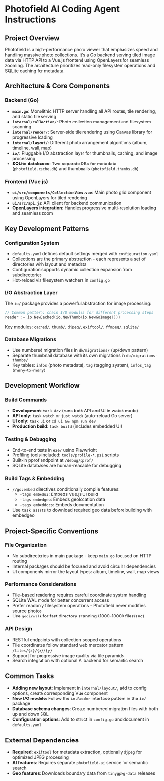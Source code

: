# Photofield AI Coding Agent Instructions

## Project Overview
Photofield is a high-performance photo viewer that emphasizes speed and handling massive photo collections. It's a Go backend serving tiled image data via HTTP API to a Vue.js frontend using OpenLayers for seamless zooming. The architecture prioritizes read-only filesystem operations and SQLite caching for metadata.

## Architecture & Core Components

### Backend (Go)
- **`main.go`**: Monolithic HTTP server handling all API routes, tile rendering, and static file serving
- **`internal/collection/`**: Photo collection management and filesystem scanning
- **`internal/render/`**: Server-side tile rendering using Canvas library for progressive loading
- **`internal/layout/`**: Different photo arrangement algorithms (album, timeline, wall, map)
- **`io/`**: Pluggable I/O abstraction layer for thumbnails, caching, and image processing
- **SQLite databases**: Two separate DBs for metadata (`photofield.cache.db`) and thumbnails (`photofield.thumbs.db`)

### Frontend (Vue.js)
- **`ui/src/components/CollectionView.vue`**: Main photo grid component using OpenLayers for tiled rendering
- **`ui/src/api.js`**: API client for backend communication
- **OpenLayers integration**: Handles progressive multi-resolution loading and seamless zoom

## Key Development Patterns

### Configuration System
- `defaults.yaml` defines default settings merged with `configuration.yaml`
- Collections are the primary abstraction - each represents a set of directories with layout and metadata
- Configuration supports dynamic collection expansion from subdirectories
- Hot-reload via filesystem watchers in `config.go`

### I/O Abstraction Layer
The `io/` package provides a powerful abstraction for image processing:
```go
// Common pattern: chain I/O modules for different processing steps
reader := io.NewCached(io.NewThumb(io.NewGoImage()))
```
Key modules: `cached/`, `thumb/`, `djpeg/`, `exiftool/`, `ffmpeg/`, `sqlite/`

### Database Migrations
- Use numbered migration files in `db/migrations/` (up/down pattern)
- Separate thumbnail database with its own migrations in `db/migrations-thumbs/`
- Key tables: `infos` (photo metadata), `tag` (tagging system), `infos_tag` (many-to-many)

## Development Workflow

### Build Commands
- **Development**: `task dev` (runs both API and UI in watch mode)
- **API only**: `task watch` or `just watch` (auto-reload Go server)
- **UI only**: `task ui` or `cd ui && npm run dev`
- **Production build**: `task build` (includes embedded UI)

### Testing & Debugging
- End-to-end tests in `e2e/` using Playwright
- Profiling tools included: `tools/profile-*.ps1` scripts
- Built-in pprof endpoint at `/debug/pprof/`
- SQLite databases are human-readable for debugging

### Build Tags & Embedding
- `//go:embed` directives conditionally compile features:
  - `-tags embedui`: Embeds Vue.js UI build
  - `-tags embedgeo`: Embeds geolocation data
  - `-tags embeddocs`: Embeds documentation
- Use `task assets` to download required geo data before building with embedgeo

## Project-Specific Conventions

### File Organization
- No subdirectories in main package - keep `main.go` focused on HTTP routing
- Internal packages should be focused and avoid circular dependencies
- UI components mirror the layout types: album, timeline, wall, map views

### Performance Considerations
- Tile-based rendering requires careful coordinate system handling
- SQLite WAL mode for better concurrent access
- Prefer readonly filesystem operations - Photofield never modifies source photos
- Use `godirwalk` for fast directory scanning (1000-10000 files/sec)

### API Design
- RESTful endpoints with collection-scoped operations
- Tile coordinates follow standard web mercator pattern `/tiles/{z}/{x}/{y}`
- Support for progressive image quality via tile pyramids
- Search integration with optional AI backend for semantic search

## Common Tasks
- **Adding new layout**: Implement in `internal/layout/`, add to config options, create corresponding Vue component
- **New I/O module**: Follow the `io.Reader` interface pattern in the `io/` package
- **Database schema changes**: Create numbered migration files with both up and down SQL
- **Configuration options**: Add to struct in `config.go` and document in `defaults.yaml`

## External Dependencies
- **Required**: `exiftool` for metadata extraction, optionally `djpeg` for optimized JPEG processing
- **AI features**: Requires separate `photofield-ai` service for semantic search
- **Geo features**: Downloads boundary data from `tinygpkg-data` releases
